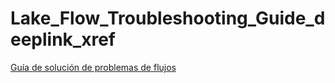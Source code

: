 Lake\_Flow\_Troubleshooting\_Guide\_deeplink\_xref
==================================================

[Guía de solución de problemas de flujos](https://docs.teradata.com/access/sources/dita/topic?dita:mapPath=phg1621910019905.ditamap&dita:ditavalPath=pny1626732985837.ditaval&dita:topicPath=boc1675723702859.dita)
